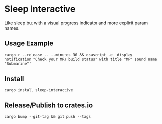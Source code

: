 # Sleep Interactive

Like sleep but with a visual progress indicator and more explicit param names.


## Usage Example
    cargo r --release -- --minutes 30 && osascript -e 'display notification "Check your MRs build status" with title "MR" sound name "Submarine"'


## Install
    cargo install sleep-interactive

## Release/Publish to crates.io
    cargo bump --git-tag && git push --tags
